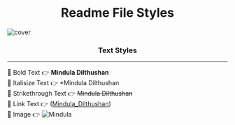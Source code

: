 <h1 align="center">Readme File Styles</h1>

![cover](https://github.com/Mindula-Dilthushan/Readme-File-Styles/blob/master/src/assets/images/Readme-Styles.png)

<h3 align="center">Text Styles</h3>

***

[//]: # (---------------------------------------------------------Style------------------------------------------------)

📌 Bold Text  👉 **Mindula Dilthushan**                                                                              <br>
📌 Italisize Text 👉 *Mindula Dilthushan                                                                             <br>
📌 Strikethrough Text 👉 ~~Mindula Dilthushan~~                                                                      <br>
📌 Link Text 👉 ([Mindula_Dilthushan](https://github.com/Mindula-Dilthushan/Readme-File-Styles))                     <br>
📌 Image 👉 ![Mindula](https://github.com/Mindula-Dilthushan/Readme-File-Styles/blob/master/src/assets/images/Github.jpg) <br>




